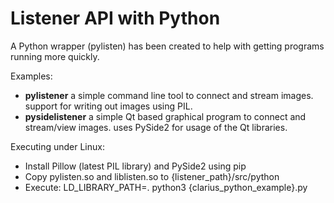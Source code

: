 Listener API with Python
========================

A Python wrapper (pylisten) has been created to help with getting programs running more quickly.

Examples:
- **pylistener** a simple command line tool to connect and stream images. support for writing out images using PIL.
- **pysidelistener** a simple Qt based graphical program to connect and stream/view images. uses PySide2 for usage of the Qt libraries.

Executing under Linux:
- Install Pillow (latest PIL library) and PySide2 using pip
- Copy pylisten.so and liblisten.so to {listener_path}/src/python
- Execute: LD_LIBRARY_PATH=. python3 {clarius_python_example}.py
